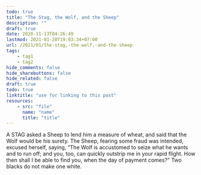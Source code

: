 ```yaml
---
todo: true
title: "The Stag, the Wolf, and the Sheep"
description: ""
draft: true
date: 2020-11-13T04:26:49
lastmod: 2021-01-20T19:03:34+07:00
url: /2021/01/the-stag,-the-wolf,-and-the-sheep
tags:
    - tag1
    - tag2
hide_comments: false
hide_sharebuttons: false
hide_related: false
draft: true
todo: true
linktitle: "use for linking to this post"
resources:
    - src: "file"
      name: "name"
      title: "title"
---
```


A STAG asked a Sheep to lend him a measure of wheat, and said that the Wolf would be his surety. The Sheep, fearing some fraud was intended, excused herself, saying, “The Wolf is accustomed to seize what he wants and to run off; and you, too, can quickly outstrip me in your rapid flight. How then shall I be able to find you, when the day of payment comes?”
Two blacks do not make one white.
